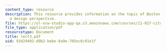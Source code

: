```yaml
---
content_type: resource
description: This resource provides information on the topic of Boston History from
  a design perspective.
file: https://ol-ocw-studio-app-qa.s3.amazonaws.com/courses/11-027-city-to-city-comparing-researching-and-writing-about-cities-spring-2006/93d29492d9b2bebe8a9e705ec6c91e1f_lect3.pdf
file_type: application/pdf
resourcetype: Document
title: lect3.pdf
uid: 93d29492-d9b2-bebe-8a9e-705ec6c91e1f
---
```

